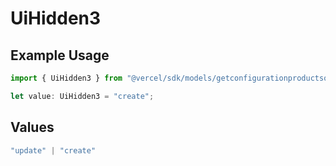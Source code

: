 # UiHidden3

## Example Usage

```typescript
import { UiHidden3 } from "@vercel/sdk/models/getconfigurationproductsop.js";

let value: UiHidden3 = "create";
```

## Values

```typescript
"update" | "create"
```